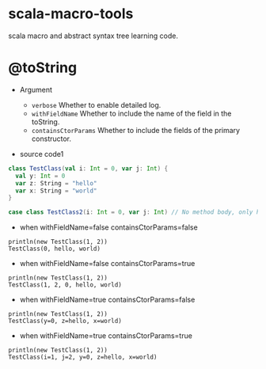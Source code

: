 # scala-macro-tools

scala macro and abstract syntax tree learning code.

# @toString

- Argument
    - `verbose` Whether to enable detailed log.
    - `withFieldName` Whether to include the name of the field in the toString.
    - `containsCtorParams` Whether to include the fields of the primary constructor.

- source code1

```scala
class TestClass(val i: Int = 0, var j: Int) {
  val y: Int = 0
  var z: String = "hello"
  var x: String = "world"
}

case class TestClass2(i: Int = 0, var j: Int) // No method body, only have primary constructor.
```

- when withFieldName=false containsCtorParams=false

```
println(new TestClass(1, 2))
TestClass(0, hello, world)
```

- when withFieldName=false containsCtorParams=true

```
println(new TestClass(1, 2))
TestClass(1, 2, 0, hello, world)
```

- when withFieldName=true containsCtorParams=false

```
println(new TestClass(1, 2))
TestClass(y=0, z=hello, x=world)
```

- when withFieldName=true containsCtorParams=true

```
println(new TestClass(1, 2))
TestClass(i=1, j=2, y=0, z=hello, x=world)
```